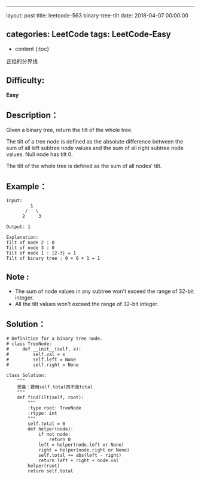 
---
layout: post
title:  leetcode-563 binary-tree-tilt
date:   2018-04-07 00:00:00

categories: LeetCode
tags: LeetCode-Easy
---

* content
{:toc}

正经的分界线





## Difficulty:

**Easy**

## Description：

Given a binary tree, return the tilt of the whole tree.

The tilt of a tree node is defined as the absolute difference between the sum 
of all left subtree node values and the sum of all right subtree node values. 
Null node has tilt 0.

The tilt of the whole tree is defined as the sum of all nodes' tilt.

## Example：

```
Input: 
         1
       /   \
      2     3
      
Output: 1

Explanation: 
Tilt of node 2 : 0
Tilt of node 3 : 0
Tilt of node 1 : |2-3| = 1
Tilt of binary tree : 0 + 0 + 1 = 1

```

## Note :

- The sum of node values in any subtree won't exceed the range of 32-bit integer.
- All the tilt values won't exceed the range of 32-bit integer.

## Solution：

```
# Definition for a binary tree node.
# class TreeNode:
#     def __init__(self, x):
#         self.val = x
#         self.left = None
#         self.right = None

class Solution:
    """
    思路：要用self.total而不是total
    """
    def findTilt(self, root):
        """
        :type root: TreeNode
        :rtype: int
        """
        self.total = 0
        def helper(node):
            if not node:
                return 0
            left = helper(node.left or None)
            right = helper(node.right or None)
            self.total += abs(left - right)
            return left + right + node.val
        helper(root)
        return self.total
```